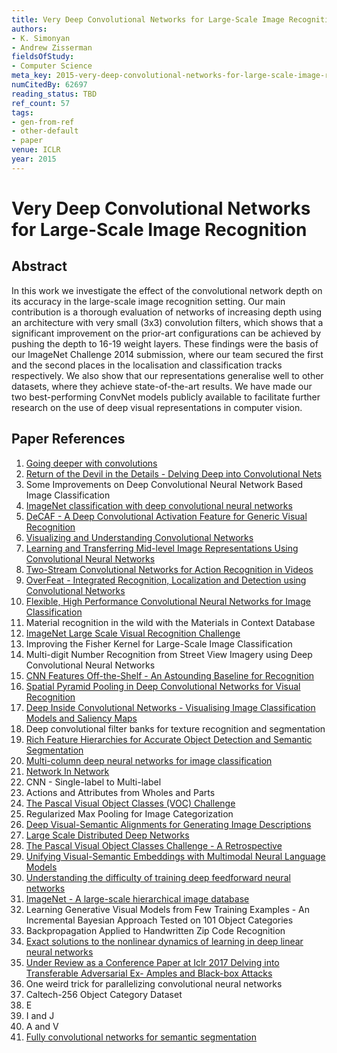 ```yaml
---
title: Very Deep Convolutional Networks for Large-Scale Image Recognition
authors:
- K. Simonyan
- Andrew Zisserman
fieldsOfStudy:
- Computer Science
meta_key: 2015-very-deep-convolutional-networks-for-large-scale-image-recognition
numCitedBy: 62697
reading_status: TBD
ref_count: 57
tags:
- gen-from-ref
- other-default
- paper
venue: ICLR
year: 2015
---
```


# Very Deep Convolutional Networks for Large-Scale Image Recognition

## Abstract

In this work we investigate the effect of the convolutional network depth on its accuracy in the large-scale image recognition setting. Our main contribution is a thorough evaluation of networks of increasing depth using an architecture with very small (3x3) convolution filters, which shows that a significant improvement on the prior-art configurations can be achieved by pushing the depth to 16-19 weight layers. These findings were the basis of our ImageNet Challenge 2014 submission, where our team secured the first and the second places in the localisation and classification tracks respectively. We also show that our representations generalise well to other datasets, where they achieve state-of-the-art results. We have made our two best-performing ConvNet models publicly available to facilitate further research on the use of deep visual representations in computer vision.

## Paper References

1. [Going deeper with convolutions](2015-going-deeper-with-convolutions)
2. [Return of the Devil in the Details - Delving Deep into Convolutional Nets](2014-return-of-the-devil-in-the-details-delving-deep-into-convolutional-nets)
3. Some Improvements on Deep Convolutional Neural Network Based Image Classification
4. [ImageNet classification with deep convolutional neural networks](2012-alexnet.md)
5. [DeCAF - A Deep Convolutional Activation Feature for Generic Visual Recognition](2014-decaf-a-deep-convolutional-activation-feature-for-generic-visual-recognition)
6. [Visualizing and Understanding Convolutional Networks](2014-visualizing-and-understanding-convolutional-networks)
7. [Learning and Transferring Mid-level Image Representations Using Convolutional Neural Networks](2014-learning-and-transferring-mid-level-image-representations-using-convolutional-neural-networks)
8. [Two-Stream Convolutional Networks for Action Recognition in Videos](2014-two-stream-convolutional-networks-for-action-recognition-in-videos)
9. [OverFeat - Integrated Recognition, Localization and Detection using Convolutional Networks](2014-overfeat-integrated-recognition-localization-and-detection-using-convolutional-networks)
10. [Flexible, High Performance Convolutional Neural Networks for Image Classification](2011-flexible-high-performance-convolutional-neural-networks-for-image-classification)
11. Material recognition in the wild with the Materials in Context Database
12. [ImageNet Large Scale Visual Recognition Challenge](2015-imagenet-large-scale-visual-recognition-challenge)
13. Improving the Fisher Kernel for Large-Scale Image Classification
14. Multi-digit Number Recognition from Street View Imagery using Deep Convolutional Neural Networks
15. [CNN Features Off-the-Shelf - An Astounding Baseline for Recognition](2014-cnn-features-off-the-shelf-an-astounding-baseline-for-recognition)
16. [Spatial Pyramid Pooling in Deep Convolutional Networks for Visual Recognition](2015-spatial-pyramid-pooling-in-deep-convolutional-networks-for-visual-recognition)
17. [Deep Inside Convolutional Networks - Visualising Image Classification Models and Saliency Maps](2014-deep-inside-convolutional-networks-visualising-image-classification-models-and-saliency-maps)
18. Deep convolutional filter banks for texture recognition and segmentation
19. [Rich Feature Hierarchies for Accurate Object Detection and Semantic Segmentation](2014-rich-feature-hierarchies-for-accurate-object-detection-and-semantic-segmentation)
20. [Multi-column deep neural networks for image classification](2012-multi-column-deep-neural-networks-for-image-classification)
21. [Network In Network](2014-network-in-network)
22. CNN - Single-label to Multi-label
23. Actions and Attributes from Wholes and Parts
24. [The Pascal Visual Object Classes (VOC) Challenge](2009-the-pascal-visual-object-classes-voc-challenge)
25. Regularized Max Pooling for Image Categorization
26. [Deep Visual-Semantic Alignments for Generating Image Descriptions](2017-deep-visual-semantic-alignments-for-generating-image-descriptions)
27. [Large Scale Distributed Deep Networks](2012-large-scale-distributed-deep-networks)
28. [The Pascal Visual Object Classes Challenge - A Retrospective](2014-the-pascal-visual-object-classes-challenge-a-retrospective)
29. [Unifying Visual-Semantic Embeddings with Multimodal Neural Language Models](2014-unifying-visual-semantic-embeddings-with-multimodal-neural-language-models)
30. [Understanding the difficulty of training deep feedforward neural networks](2010-understanding-the-difficulty-of-training-deep-feedforward-neural-networks)
31. [ImageNet - A large-scale hierarchical image database](2009-imagenet-a-large-scale-hierarchical-image-database)
32. Learning Generative Visual Models from Few Training Examples - An Incremental Bayesian Approach Tested on 101 Object Categories
33. Backpropagation Applied to Handwritten Zip Code Recognition
34. [Exact solutions to the nonlinear dynamics of learning in deep linear neural networks](2014-exact-solutions-to-the-nonlinear-dynamics-of-learning-in-deep-linear-neural-networks)
35. [Under Review as a Conference Paper at Iclr 2017 Delving into Transferable Adversarial Ex- Amples and Black-box Attacks](2016-under-review-as-a-conference-paper-at-iclr-2017-delving-into-transferable-adversarial-ex-amples-and-black-box-attacks)
36. One weird trick for parallelizing convolutional neural networks
37. Caltech-256 Object Category Dataset
38. E
39. I and J
40. A and V
41. [Fully convolutional networks for semantic segmentation](2015-fully-convolutional-networks-for-semantic-segmentation)
